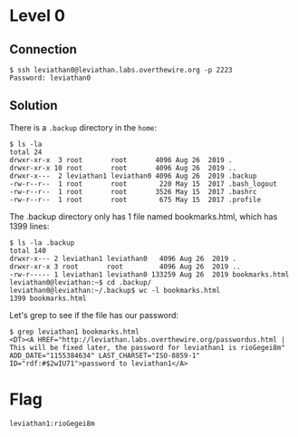# Level 0
## Connection
~~~~
$ ssh leviathan0@leviathan.labs.overthewire.org -p 2223
Password: leviathan0
~~~~

## Solution
There is a `.backup` directory in the `home`:
~~~~
$ ls -la
total 24
drwxr-xr-x  3 root       root       4096 Aug 26  2019 .
drwxr-xr-x 10 root       root       4096 Aug 26  2019 ..
drwxr-x---  2 leviathan1 leviathan0 4096 Aug 26  2019 .backup
-rw-r--r--  1 root       root        220 May 15  2017 .bash_logout
-rw-r--r--  1 root       root       3526 May 15  2017 .bashrc
-rw-r--r--  1 root       root        675 May 15  2017 .profile
~~~~

The .backup directory only has 1 file named bookmarks.html, which has 1399 lines:
~~~~
$ ls -la .backup
total 140
drwxr-x--- 2 leviathan1 leviathan0   4096 Aug 26  2019 .
drwxr-xr-x 3 root       root         4096 Aug 26  2019 ..
-rw-r----- 1 leviathan1 leviathan0 133259 Aug 26  2019 bookmarks.html
leviathan0@leviathan:~$ cd .backup/
leviathan0@leviathan:~/.backup$ wc -l bookmarks.html 
1399 bookmarks.html
~~~~

Let's grep to see if the file has our password:
~~~~
$ grep leviathan1 bookmarks.html 
<DT><A HREF="http://leviathan.labs.overthewire.org/passwordus.html | This will be fixed later, the password for leviathan1 is rioGegei8m" ADD_DATE="1155384634" LAST_CHARSET="ISO-8859-1" ID="rdf:#$2wIU71">password to leviathan1</A>
~~~~

# Flag
~~~~
leviathan1:rioGegei8m
~~~~
